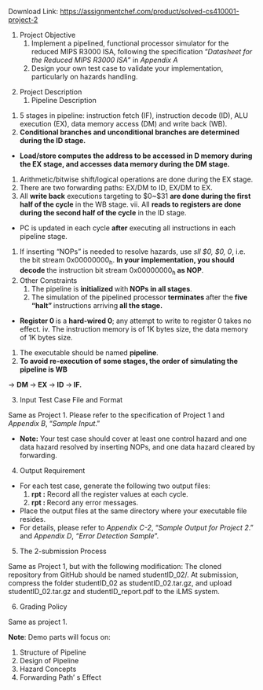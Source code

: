 Download Link: https://assignmentchef.com/product/solved-cs410001-project-2
<br>



<strong> </strong>

<ol>

 <li>Project Objective

  <ol>

   <li>Implement a pipelined, functional processor simulator for the reduced MIPS R3000 ISA, following the specification “<em>Datasheet for the Reduced MIPS R3000 ISA</em>” in <em>Appendix A</em></li>

   <li>Design your own test case to validate your implementation, particularly on hazards handling.</li>

  </ol></li>

</ol>




<ol start="2">

 <li>Project Description

  <ol>

   <li>Pipeline Description</li>

  </ol></li>

</ol>




<ol>

 <li>5 stages in pipeline: instruction fetch (IF), instruction decode (ID), ALU execution (EX), data memory access (DM) and write back (WB).</li>

 <li><strong>Conditional branches and unconditional branches are determined during the ID stage. </strong></li>

</ol>

<ul>

 <li><strong>Load/store computes the address to be accessed in D memory during the EX stage, and accesses data memory during the DM stage. </strong></li>

</ul>

<ol>

 <li>Arithmetic/bitwise shift/logical operations are done during the EX stage.</li>

 <li>There are two forwarding paths: EX/DM to ID, EX/DM to EX.</li>

 <li>All <strong>write back</strong> executions targeting to $0~$31 <strong>are done during the first half of the cycle</strong> in the WB stage. vii. All <strong>reads to registers are done during the second half of the cycle</strong> in the ID stage.</li>

</ol>

<ul>

 <li>PC is updated in each cycle <strong>after</strong> executing all instructions in each pipeline stage.</li>

</ul>

<ol>

 <li>If inserting “NOPs” is needed to resolve hazards, use <em>sll $0, $0, 0</em>, i.e. the bit stream 0x00000000<sub>h</sub>. <strong>In your implementation, you should decode </strong>the instruction bit stream 0x00000000<sub>h</sub><strong> as NOP</strong>.</li>

 <li>Other Constraints

  <ol>

   <li>The pipeline is <strong>initialized </strong>with<strong> NOPs in all stages</strong>.</li>

   <li>The simulation of the pipelined processor <strong>terminates </strong>after the<strong> five “halt” </strong>instructions arriving<strong> all the stage.</strong></li>

  </ol></li>

</ol>

<ul>

 <li><strong>Register 0 </strong>is a <strong>hard-wired 0</strong>; any attempt to write to register 0 takes no effect. iv.          The instruction memory is of 1K bytes size, the data memory of 1K bytes size.</li>

</ul>

<ol>

 <li>The executable should be named <strong>pipeline</strong>.</li>

 <li><strong>To avoid re-execution of some stages, the order of simulating the pipeline is WB </strong></li>

</ol>

→ <strong>DM </strong>→<strong> EX </strong>→<strong> ID </strong>→<strong> IF.  </strong>

<strong> </strong>

<ol start="3">

 <li>Input Test Case File and Format</li>

</ol>

Same as Project 1. Please refer to the specification of Project 1 and <em>Appendix B</em>, “<em>Sample Input</em>.”

<ul>

 <li><strong>Note:</strong> Your test case should cover at least one control hazard and one data hazard resolved by inserting NOPs, and one data hazard cleared by forwarding.</li>

</ul>




<ol start="4">

 <li>Output Requirement</li>

</ol>

<ul>

 <li>    For each test case, generate the following two output files:

  <ol>

   <li><strong>rpt :</strong> Record all the register values at each cycle.</li>

   <li><strong>rpt : </strong>Record any error messages.</li>

  </ol></li>

 <li>Place the output files at the same directory where your executable file resides.</li>

 <li>For details, please refer to <em>Appendix C-2</em>, “<em>Sample Output for Project 2</em>.” and <em>Appendix D</em>, <em>“Error Detection Sample</em>”.</li>

</ul>




<ol start="5">

 <li>The 2-submission Process</li>

</ol>

Same as Project 1, but with the following modification: The cloned repository from GitHub should be named studentID_02/. At submission, compress the folder studentID_02 as studentID_02.tar.gz, and upload studentID_02.tar.gz and studentID_report.pdf to the iLMS system.




<ol start="6">

 <li>Grading Policy</li>

</ol>

Same as project 1.

<strong>Note</strong>: Demo parts will focus on:

<ol>

 <li>Structure of Pipeline</li>

 <li>Design of Pipeline</li>

 <li>Hazard Concepts</li>

 <li>Forwarding Path’ s Effect</li>

</ol>

<strong> </strong>


